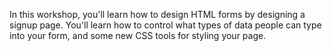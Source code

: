 In this workshop, you'll learn how to design HTML forms by designing a signup page. You'll learn how to control what types of data people can type into your form, and some new CSS tools for styling your page.
